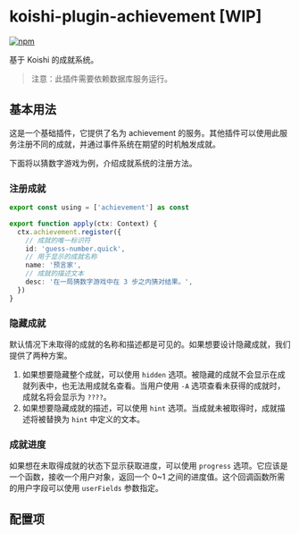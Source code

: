 # koishi-plugin-achievement [WIP]
 
[![npm](https://img.shields.io/npm/v/koishi-plugin-achievement?style=flat-square)](https://www.npmjs.com/package/koishi-plugin-achievement)

基于 Koishi 的成就系统。

> 注意：此插件需要依赖数据库服务运行。

## 基本用法

这是一个基础插件，它提供了名为 achievement 的服务。其他插件可以使用此服务注册不同的成就，并通过事件系统在期望的时机触发成就。

下面将以猜数字游戏为例，介绍成就系统的注册方法。

### 注册成就

```ts
export const using = ['achievement'] as const

export function apply(ctx: Context) {
  ctx.achievement.register({
    // 成就的唯一标识符
    id: 'guess-number.quick',
    // 用于显示的成就名称
    name: '预言家',
    // 成就的描述文本
    desc: '在一局猜数字游戏中在 3 步之内猜对结果。',
  })
}
```

### 隐藏成就

默认情况下未取得的成就的名称和描述都是可见的。如果想要设计隐藏成就，我们提供了两种方案。

1. 如果想要隐藏整个成就，可以使用 `hidden` 选项。被隐藏的成就不会显示在成就列表中，也无法用成就名查看。当用户使用 `-A` 选项查看未获得的成就时，成就名将会显示为 `????`。
2. 如果想要隐藏成就的描述，可以使用 `hint` 选项。当成就未被取得时，成就描述将被替换为 `hint` 中定义的文本。

### 成就进度

如果想在未取得成就的状态下显示获取进度，可以使用 `progress` 选项。它应该是一个函数，接收一个用户对象，返回一个 0~1 之间的进度值。这个回调函数所需的用户字段可以使用 `userFields` 参数指定。

## 配置项
